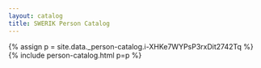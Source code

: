```yaml
---
layout: catalog
title: SWERIK Person Catalog
---
```

{% assign p = site.data._person-catalog.i-XHKe7WYPsP3rxDit2742Tq %}
{% include person-catalog.html p=p %}

